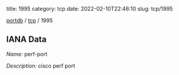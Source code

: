title: 1995
category: tcp
date: 2022-02-10T22:46:10
slug: tcp/1995

[portdb](/) / [tcp](/category/tcp.html) / 1995


## IANA Data

_Name:_ perf-port

_Description:_ cisco perf port

